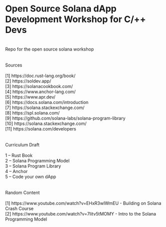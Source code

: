 # Open Source Solana dApp Development Workshop for C/++ Devs
<br />
Repo for the open source solana workshop <br />
<br />
<br />
Sources <br />
<br />
[1] https://doc.rust-lang.org/book/ <br />
[2] https://soldev.app/ <br />
[3] https://solanacookbook.com/ <br />
[4] https://www.anchor-lang.com/ <br />
[5] https://www.apr.dev/ <br />
[6] https://docs.solana.com/introduction <br />
[7] https://solana.stackexchange.com/ <br />
[8] https://spl.solana.com/ <br />
[9] https://github.com/solana-labs/solana-program-library <br />
[10] https://solana.stackexchange.com/ <br />
[11] https://solana.com/developers <br />
<br />
<br />
Curriculum Draft <br />
<br />
1 – Rust Book <br />
2 – Solana Programming Model <br />
3 – Solana Program Library <br />
4 – Anchor <br />
5 – Code your own dApp <br />
<br />
<br />
Random Content <br />
<br />
[1] https://www.youtube.com/watch?v=EHxR3wIWmEU - Building on Solana Crash Course <br />
[2] https://www.youtube.com/watch?v=7Iitv5tMOMY - Intro to the Solana Programming Model <br />
